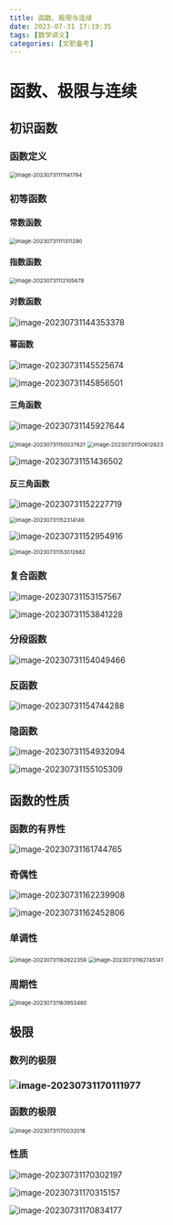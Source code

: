 ```yaml
---
title: 函数、极限与连续
date: 2023-07-31 17:19:35
tags: [数学讲义]
categories: [文职备考]
---
```

# 函数、极限与连续

## 初识函数

### 函数定义

<img src="https://gwzone.oss-cn-beijing.aliyuncs.com/typora-user-images/image-20230731111141794.png" alt="image-20230731111141794" style="zoom:67%;" />

### 初等函数

#### 常数函数

<img src="https://gwzone.oss-cn-beijing.aliyuncs.com/typora-user-images/image-20230731111311290.png" alt="image-20230731111311290" style="zoom:67%;" />

#### 指数函数   

<img src="https://gwzone.oss-cn-beijing.aliyuncs.com/typora-user-images/image-20230731112105678.png" alt="image-20230731112105678" style="zoom:67%;" />

#### 对数函数

![image-20230731144353378](https://gwzone.oss-cn-beijing.aliyuncs.com/typora-user-images/image-20230731144353378.png)

#### 幂函数

![image-20230731145525674](https://gwzone.oss-cn-beijing.aliyuncs.com/typora-user-images/image-20230731145525674.png)

![image-20230731145856501](https://gwzone.oss-cn-beijing.aliyuncs.com/typora-user-images/image-20230731145856501.png)

#### 三角函数

![image-20230731145927644](https://gwzone.oss-cn-beijing.aliyuncs.com/typora-user-images/image-20230731145927644.png)

<img src="https://gwzone.oss-cn-beijing.aliyuncs.com/typora-user-images/image-20230731150037621.png" alt="image-20230731150037621" style="zoom:67%;" />

 <img src="https://gwzone.oss-cn-beijing.aliyuncs.com/typora-user-images/image-20230731150612623.png" alt="image-20230731150612623" style="zoom:67%;" />





![image-20230731151436502](https://gwzone.oss-cn-beijing.aliyuncs.com/typora-user-images/image-20230731151436502.png)

#### 反三角函数

 ![image-20230731152227719](https://gwzone.oss-cn-beijing.aliyuncs.com/typora-user-images/image-20230731152227719.png)

<img src="https://gwzone.oss-cn-beijing.aliyuncs.com/typora-user-images/image-20230731152314146.png" alt="image-20230731152314146" style="zoom: 67%;" />

![image-20230731152954916](https://gwzone.oss-cn-beijing.aliyuncs.com/typora-user-images/image-20230731152954916.png)

<img src="https://gwzone.oss-cn-beijing.aliyuncs.com/typora-user-images/image-20230731153012682.png" alt="image-20230731153012682" style="zoom: 67%;" />

### 复合函数

![image-20230731153157567](https://gwzone.oss-cn-beijing.aliyuncs.com/typora-user-images/image-20230731153157567.png)

![image-20230731153841228](https://gwzone.oss-cn-beijing.aliyuncs.com/typora-user-images/image-20230731153841228.png)

### 分段函数

![image-20230731154049466](https://gwzone.oss-cn-beijing.aliyuncs.com/typora-user-images/image-20230731154049466.png)

### 反函数

![image-20230731154744288](https://gwzone.oss-cn-beijing.aliyuncs.com/typora-user-images/image-20230731154744288.png)

### 隐函数

![image-20230731154932094](https://gwzone.oss-cn-beijing.aliyuncs.com/typora-user-images/image-20230731154932094.png)

![image-20230731155105309](https://gwzone.oss-cn-beijing.aliyuncs.com/typora-user-images/image-20230731155105309.png)

## 函数的性质

### 函数的有界性

 ![image-20230731161744765](https://gwzone.oss-cn-beijing.aliyuncs.com/typora-user-images/image-20230731161744765.png)

### 奇偶性

![image-20230731162239908](https://gwzone.oss-cn-beijing.aliyuncs.com/typora-user-images/image-20230731162239908.png)

 ![image-20230731162452806](https://gwzone.oss-cn-beijing.aliyuncs.com/typora-user-images/image-20230731162452806.png)

### 单调性

<img src="https://gwzone.oss-cn-beijing.aliyuncs.com/typora-user-images/image-20230731162622359.png" alt="image-20230731162622359" style="zoom:67%;" />

<img src="https://gwzone.oss-cn-beijing.aliyuncs.com/typora-user-images/image-20230731162745141.png" alt="image-20230731162745141" style="zoom:67%;" />

### 周期性

<img src="https://gwzone.oss-cn-beijing.aliyuncs.com/typora-user-images/image-20230731163953460.png" alt="image-20230731163953460" style="zoom:67%;" />

## 极限

### 数列的极限

###  ![image-20230731170111977](https://gwzone.oss-cn-beijing.aliyuncs.com/typora-user-images/image-20230731170111977.png)

### 函数的极限

<img src="https://gwzone.oss-cn-beijing.aliyuncs.com/typora-user-images/image-20230731170032018.png" alt="image-20230731170032018" style="zoom:67%;" />

### 性质

![image-20230731170302197](https://gwzone.oss-cn-beijing.aliyuncs.com/typora-user-images/image-20230731170302197.png)

![image-20230731170315157](https://gwzone.oss-cn-beijing.aliyuncs.com/typora-user-images/image-20230731170315157.png)

![image-20230731170834177](https://gwzone.oss-cn-beijing.aliyuncs.com/typora-user-images/image-20230731170834177.png)